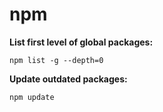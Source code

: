 # npm

**List first level of global packages:**

```
npm list -g --depth=0
```

**Update outdated packages:**

```
npm update
```

